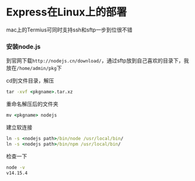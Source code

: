 # Express在Linux上的部署

mac上的Termius可同时支持ssh和sftp一步到位很不错

### 安装node.js

到官网下载`http://nodejs.cn/download/`，通过sftp放到自己喜欢的目录下，我放在`/home/admin/pkg`下

cd到文件目录，解压
```cmd
tar -xvf <pkgname>.tar.xz
```

重命名解压后的文件夹
```cmd
mv <pkgname> nodejs
```

建立软连接
```cmd
ln -s <nodejs path>/bin/node /usr/local/bin/
ln -s <nodejs path>/bin/npm /usr/local/bin/
```

检查一下
```cmd
node -v
v14.15.4
```
